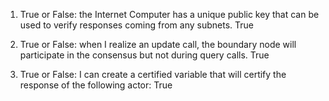 1. True or False: the Internet Computer has a unique public key that can be used to verify responses coming from any subnets.
True

2. True or False: when I realize an update call, the boundary node will participate in the consensus but not during query calls.
True

3. True or False: I can create a certified variable that will certify the response of the following actor:
True